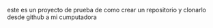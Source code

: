 este es un proyecto de prueba de como crear un repositorio y clonarlo desde github a mi cumputadora
